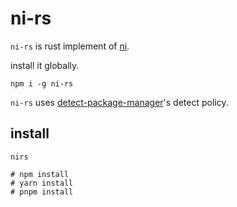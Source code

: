 # ni-rs
`ni-rs` is rust implement of [ni](https://github.com/antfu/ni).

install it globally.
```
npm i -g ni-rs
```


`ni-rs` uses [detect-package-manager](https://github.com/egoist/detect-package-manager)'s detect policy.
## install
```
nirs

# npm install
# yarn install
# pnpm install
```
